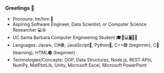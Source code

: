 ### Greetings 👋

- Pronouns: he/him 👦
- Aspiring Software Engineer, Data Scientist, or Computer Science Researcher 💻⚙
- UC Santa Barbara Computer Engineering Student 🎓🔋💻🖥🔌💡
- Languages: Java☕, C#🟣, JavaScript🧾, Python🐍, C++🟦 (beginner), C🔵 (learning), HTML🟠 (beginner)
- Technologies/Concepts: OOP, Data Structures, Node.js, REST APIs, NumPy, MatPlotLib, Unity, Microsoft Excel, Microsoft PowerPoint
